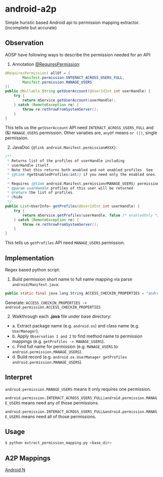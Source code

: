 # android-a2p
Simple huristic based Android api to permission mapping extractor. (incomplete but accurate)

## Observation
AOSP have following ways to describe the permission needed for an API:

1. Annotation [@RequiresPermission](https://developer.android.com/reference/android/support/annotation/RequiresPermission.html):
```java
@RequiresPermission( allOf = {
        Manifest.permission.INTERACT_ACROSS_USERS_FULL,
        Manifest.permission.MANAGE_USERS
})
public @Nullable String getUserAccount(@UserIdInt int userHandle) {
    try {
        return mService.getUserAccount(userHandle);
    } catch (RemoteException re) {
        throw re.rethrowFromSystemServer();
    }
}
```
This tells us the `getUserAccount` API need `INTERACT_ACROSS_USERS_FULL` and (&) `MANAGE_USERS` permission.
Other variaties are, `anyOf` means `or (|)`, single permission.

2. JavaDoc `{@link android.Manifest.permission#XXX}`:
```java
/**
 * Returns list of the profiles of userHandle including
 * userHandle itself.
 * Note that this returns both enabled and not enabled profiles. See
 * {@link #getEnabledProfiles(int)} if you need only the enabled ones.
 *
 * Requires {@link android.Manifest.permission#MANAGE_USERS} permission.
 * @param userHandle profiles of this user will be returned.
 * @return the list of profiles.
 * @hide
 */
public List<UserInfo> getProfiles(@UserIdInt int userHandle) {
    try {
        return mService.getProfiles(userHandle, false /* enabledOnly */);
    } catch (RemoteException re) {
        throw re.rethrowFromSystemServer();
    }
}
```
This tells us `getProfiles` API need `MANAGE_USERS` permission.

## Implementation
Regex based python script:

1. Build permission short name to full name mapping via parse `android/Manifest.java`:
```java
public static final java.lang.String ACCESS_CHECKIN_PROPERTIES = "android.permission.ACCESS_CHECKIN_PROPERTIES";
```
Generate: `ACCESS_CHECKIN_PROPERTIES -> android.permission.ACCESS_CHECKIN_PROPERTIES`

2. Walkthrough each **.java** file under base directory:

- a. Extract package name (e.g. `android.os`) and class name (e.g. `UserManager`).
- b. Apply `Observation 1 and 2` to find method name to permission mappings (e.g. `getProfiles -> MANAGE_USERS`).
- c. Find full name for permission (e.g. `MANAGE_USERS` to `android.permission.MANAGE_USERS`).
- d. Build record (e.g. `android.os.UserManager getProfiles android.permission.MANAGE_USERS`).

## Interpret
`android.permission.MANAGE_USERS` means it only requires one permission.

`android.permission.INTERACT_ACROSS_USERS_FULL|android.permission.MANAGE_USERS` means need any of those permissions.

`android.permission.INTERACT_ACROSS_USERS_FULL&android.permission.MANAGE_USERS` means need all of those permissions.

## Usage
```bash
$ python extract_permission_mapping.py <base_dir>
```

## A2P Mappings
[Android N](mapping_n.txt)
